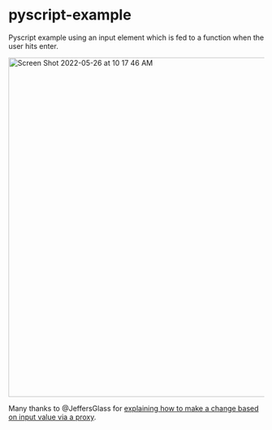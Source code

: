 # pyscript-example

Pyscript example using an input element which is fed to a function when the user hits enter. 

<img width="668" alt="Screen Shot 2022-05-26 at 10 17 46 AM" src="https://user-images.githubusercontent.com/54046179/170541290-65f42cad-d8d8-438d-8a16-53855ded9e6e.png">

Many thanks to @JeffersGlass for [explaining how to make a change based on input value via a proxy](https://github.com/pyscript/pyscript/issues/316#issuecomment-1122627322).
